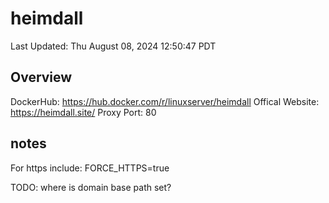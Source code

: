 # heimdall

Last Updated: Thu August 08, 2024 12:50:47 PDT

## Overview

DockerHub: https://hub.docker.com/r/linuxserver/heimdall
Offical Website: https://heimdall.site/
Proxy Port: 80

## notes

For https include: FORCE_HTTPS=true

TODO: where is domain base path set?
